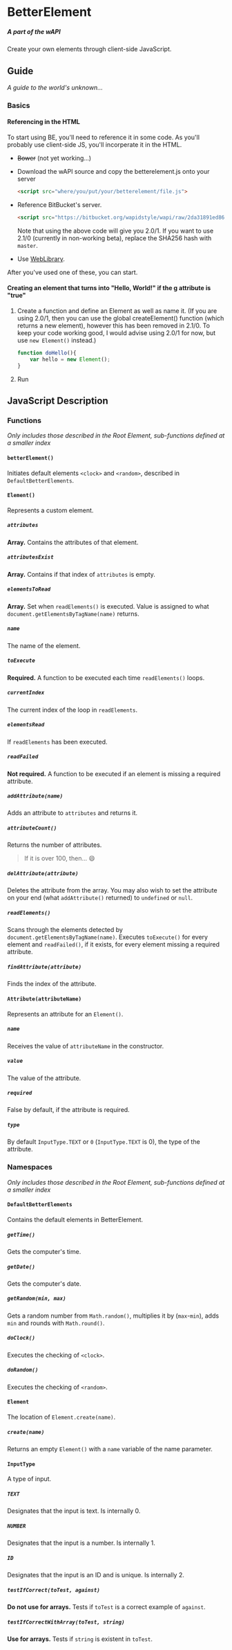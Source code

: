 # BetterElement
##### *A part of the wAPI*

Create your own elements through client-side JavaScript.

## Guide
*A guide to the world's unknown...*
### Basics
#### Referencing in the HTML
To start using BE, you'll need to reference it in some code. As you'll probably use client-side JS, you'll
incorperate it in the HTML.
- ~~Bower~~ (not yet working...)
* Download the wAPI source and copy the betterelement.js onto your server
    ```html
    <script src="where/you/put/your/betterelement/file.js">
    ```
* Reference BitBucket's server.
    ```html
    <script src="https://bitbucket.org/wapidstyle/wapi/raw/2da31891ed8649e7374f156d513cc02da1179699/js/betterelement/betterelement.js">
    ```
    
    Note that using the above code will give you 2.0/1. If you want to use 2.1/0 (currently in non-working beta), replace
    the SHA256 hash with `master`.
    
    
* Use [WebLibrary](https://bitbucket.org/wapidstyle/wapi/src/master/js/weblibrary/).

After you've used one of these, you can start.

#### Creating an element that turns into "Hello, World!" if the g attribute is "true"
1. Create a function and define an Element as well as name it. (If you are using 2.0/1, then you can use the
global createElement() function (which returns a new element), however this has been removed in 2.1/0. 
To keep your code working good, I would advise using 2.0/1 for now, but use `new Element()` instead.)
    ```javascript
    function doHello(){
        var hello = new Element();
    }
    ```
    
2. Run 

## JavaScript Description
### Functions
*Only includes those described in the Root Element, sub-functions defined at a smaller index*
#### `betterElement()`
Initiates default elements `<clock>` and `<random>`, described in
`DefaultBetterElements`.
#### `Element()`
Represents a custom element.
##### `attributes`
**Array.** Contains the attributes of that element.
##### `attributesExist`
**Array.** Contains if that index of `attributes` is empty.
##### `elementsToRead`
**Array.** Set when `readElements()` is executed. Value is assigned to what
`document.getElementsByTagName(name)` returns.
##### `name`
The name of the element.
##### `toExecute`
**Required.** A function to be executed each time `readElements()` loops.
##### `currentIndex`
The current index of the loop in `readElements`.
##### `elementsRead`
If `readElements` has been executed.
##### `readFailed`
**Not required.** A function to be executed if an element
is missing a required attribute.
##### `addAttribute(name)`
Adds an attribute to `attributes` and returns it.
##### `attributeCount()`
Returns the number of attributes.
> If it is over 100, then... :smile:

##### `delAttribute(attribute)`
Deletes the attribute from the array. You may also wish to set
the attribute on your end (what `addAttribute()` returned) to
`undefined` or `null`.
##### `readElements()`
Scans through the elements detected by `document.getElementsByTagName(name)`.
Executes `toExecute()` for every element and `readFailed()`, if it exists, for
every element missing a required attribute.
##### `findAttribute(attribute)`
Finds the index of the attribute.
#### `Attribute(attributeName)`
Represents an attribute for an `Element()`.
##### `name`
Receives the value of `attributeName` in the constructor.
##### `value`
The value of the attribute.
##### `required`
False by default, if the attribute is required.
##### `type`
By default `InputType.TEXT` or `0` (`InputType.TEXT` is 0), the type
of the attribute.
### Namespaces
*Only includes those described in the Root Element, sub-functions defined at a smaller index*
#### `DefaultBetterElements`
Contains the default elements in BetterElement.
##### `getTime()`
Gets the computer's time.
##### `getDate()`
Gets the computer's date.
##### `getRandom(min, max)`
Gets a random number from `Math.random()`, multiplies it by (`max`-`min`), adds
`min` and rounds with `Math.round()`.
##### `doClock()`
Executes the checking of `<clock>`.
##### `doRandom()`
Executes the checking of `<random>`.
#### `Element`
The location of `Element.create(name)`.
##### `create(name)`
Returns an empty `Element()` with a `name` variable of the name parameter.
#### `InputType`
A type of input.
##### `TEXT`
Designates that the input is text. Is internally 0.
##### `NUMBER`
Designates that the input is a number. Is internally 1.
##### `ID`
Designates that the input is an ID and is unique. Is internally 2.
##### `testIfCorrect(toTest, against)`
**Do not use for arrays.** Tests if `toTest` is a correct example
of `against`.
##### `testIfCorrectWithArray(toTest, string)`
**Use for arrays.** Tests if `string` is existent in `toTest`.
